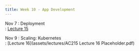 ```yaml
---
title: Week 10 - App Development 
---
```


Nov 7
: Deployment	
  : [Lecture 15](../assets/lectures/lecture15/10_operations_deployment.pdf)

Nov 9
: Scaling: Kubernetes	
  : [Lecture 16](assets/lectures/AC215 Lecture 16 Placeholder.pdf)

  